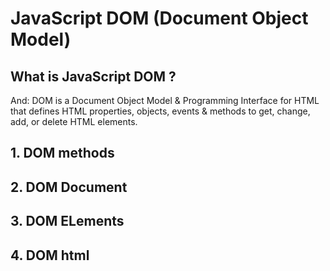 # JavaScript DOM (Document Object Model)

## What is JavaScript DOM ? 

And: DOM is a Document Object Model & Programming Interface for HTML that defines HTML  properties, objects, events & methods to get, change, add, or delete HTML elements.


## 1. DOM methods

## 2. DOM Document

## 3. DOM ELements

## 4. DOM html
